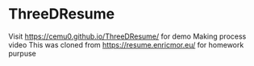 # ThreeDResume 
Visit https://cemu0.github.io/ThreeDResume/ for demo 
Making process video 
This was cloned from https://resume.enricmor.eu/ for homework purpuse 

